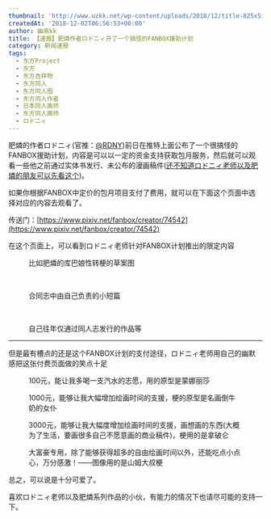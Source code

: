 ```yaml
---
thumbnail: 'http://www.uzkk.net/wp-content/uploads/2018/12/title-825x510.jpeg'
createdAt: '2018-12-02T06:56:53+00:00'
author: 幽紫kk
title: 【速报】肥燐作者ロドニィ开了一个搞怪的FANBOX援助计划
category: 新闻速报
tags:
  - 东方Project
  - 东方
  - 东方吉祥物
  - 东方同人
  - 东方同人图
  - 东方同人作者
  - 日本同人画师
  - 东方同人画师
  - ロドニィ
---
```


肥燐的作者ロドニィ(官推：[@RDNY](https://twitter.com/RDNY))前日在推特上面公布了一个很搞怪的FANBOX援助计划，内容是可以以一定的资金支持获取包月服务，然后就可以观看一些他之前通过实体书发行、未公布的漫画稿件([还不知道ロドニィ老师以及肥燐的朋友可以先看这个](http://www.bilibili.com/read/cv1539990))。

如果你根据FANBOX中定价的包月项目支付了费用，就可以在下面这个页面中选择对应的内容去观看了。

传送门：[https://www.pixiv.net/fanbox/creator/74542](https://www.pixiv.net/fanbox/creator/74542)

在这个页面上，可以看到ロドニィ老师针对FANBOX计划推出的限定内容

<figure>
  <img src="http://www.uzkk.net/wp-content/uploads/2018/12/01.png" alt=""/>
  <figcaption>比如肥燐的库巴娘性转梗的草案图</figcaption>
</figure>

 

<figure>
  <img src="http://www.uzkk.net/wp-content/uploads/2018/12/02-1.png" alt=""/>
  <figcaption>合同志中由自己负责的小短篇</figcaption>
</figure>

 

<figure>
  <img src="http://www.uzkk.net/wp-content/uploads/2018/12/03-1.png" alt=""/>
  <figcaption>自己往年仅通过同人志发行的作品等</figcaption>
</figure>

---

但是最有槽点的还是这个FANBOX计划的支付途径，ロドニィ老师用自己的幽默感把这张付费页面做的笑点十足

<figure>
  <img src="http://www.uzkk.net/wp-content/uploads/2018/12/04-1.png" alt=""/>
  <figcaption>100元，能让我多喝一支汽水的志愿，用的原型是蒙娜丽莎</figcaption>
</figure>

<figure>
  <img src="http://www.uzkk.net/wp-content/uploads/2018/12/05.png" alt=""/>
  <figcaption>1000元，能够让我大幅增加绘画时间的支援，梗的原型是名画倒牛奶的女仆</figcaption>
</figure>

<figure>
  <img src="http://www.uzkk.net/wp-content/uploads/2018/12/06.png" alt=""/>
  <figcaption>3000元，能够让我大幅度增加绘画时间的支援，画想画的东西(大概为了生活，要画很多自己不愿意画的商业稿件)，梗用的是拿破仑</figcaption>
</figure>

<figure>
  <img src="http://www.uzkk.net/wp-content/uploads/2018/12/07.png" alt=""/>
  <figcaption>大富豪专用，除了能够获得超多的自由绘画时间以外，还能吃点小点心，万分感激！——图像用的是山姆大叔梗</figcaption>
</figure>

总之，可以说是十分可爱了。

喜欢ロドニィ老师以及肥燐系列作品的小伙，有能力的情况下也请尽可能的支持一下。
